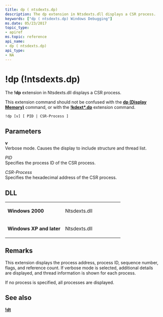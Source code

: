 ```yaml
---
title: dp ( ntsdexts.dp)
description: The dp extension in Ntsdexts.dll displays a CSR process.
keywords: ["dp ( ntsdexts.dp) Windows Debugging"]
ms.date: 05/23/2017
topic_type:
- apiref
ms.topic: reference
api_name:
- dp ( ntsdexts.dp)
api_type:
- NA
---
```


# !dp (!ntsdexts.dp)


The **!dp** extension in Ntsdexts.dll displays a CSR process.

This extension command should not be confused with the [**dp (Display Memory)**](d--da--db--dc--dd--dd--df--dp--dq--du--dw--dw--dyb--dyd--display-memor.md) command, or with the [**!kdext\*.dp**](-db---dc---dd---dp---dq---du---dw.md) extension command.

```dbgcmd
!dp [v] [ PID | CSR-Process ]
```

## <span id="ddk__ntsdexts_dp_dbg"></span><span id="DDK__NTSDEXTS_DP_DBG"></span>Parameters


<span id="_______v______"></span><span id="_______V______"></span> **v**   
Verbose mode. Causes the display to include structure and thread list.

<span id="_______PID______"></span><span id="_______pid______"></span> *PID*   
Specifies the process ID of the CSR process.

<span id="_______CSR-Process______"></span><span id="_______csr-process______"></span><span id="_______CSR-PROCESS______"></span> *CSR-Process*   
Specifies the hexadecimal address of the CSR process.

## DLL

<table>
<colgroup>
<col width="50%" />
<col width="50%" />
</colgroup>
<tbody>
<tr class="odd">
<td align="left"><p><strong>Windows 2000</strong></p></td>
<td align="left"><p>Ntsdexts.dll</p></td>
</tr>
<tr class="even">
<td align="left"><p><strong>Windows XP and later</strong></p></td>
<td align="left"><p>Ntsdexts.dll</p></td>
</tr>
</tbody>
</table>

 

## Remarks

This extension displays the process address, process ID, sequence number, flags, and reference count. If verbose mode is selected, additional details are displayed, and thread information is shown for each process.

If no process is specified, all processes are displayed.

## <span id="see_also"></span>See also


[**!dt**](-dt.md)

 

 






